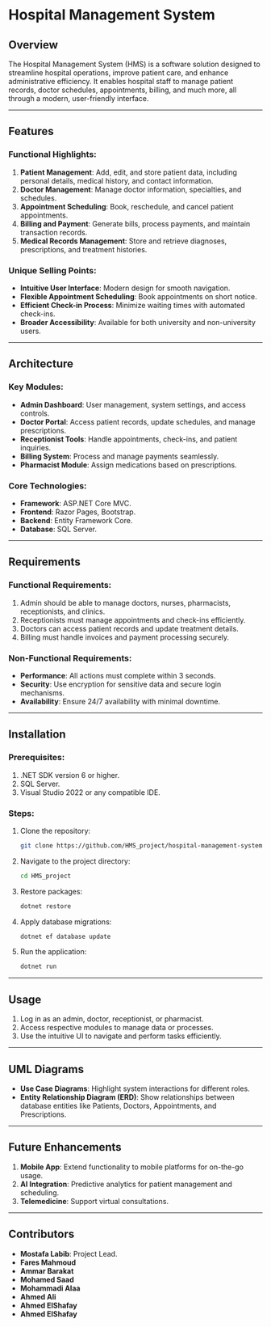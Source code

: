 # Hospital Management System

## Overview
The Hospital Management System (HMS) is a software solution designed to streamline hospital operations, improve patient care, and enhance administrative efficiency. It enables hospital staff to manage patient records, doctor schedules, appointments, billing, and much more, all through a modern, user-friendly interface.

---

## Features

### Functional Highlights:
1. **Patient Management**: Add, edit, and store patient data, including personal details, medical history, and contact information.
2. **Doctor Management**: Manage doctor information, specialties, and schedules.
3. **Appointment Scheduling**: Book, reschedule, and cancel patient appointments.
4. **Billing and Payment**: Generate bills, process payments, and maintain transaction records.
5. **Medical Records Management**: Store and retrieve diagnoses, prescriptions, and treatment histories.

### Unique Selling Points:
- **Intuitive User Interface**: Modern design for smooth navigation.
- **Flexible Appointment Scheduling**: Book appointments on short notice.
- **Efficient Check-in Process**: Minimize waiting times with automated check-ins.
- **Broader Accessibility**: Available for both university and non-university users.

---

## Architecture
### Key Modules:
- **Admin Dashboard**: User management, system settings, and access controls.
- **Doctor Portal**: Access patient records, update schedules, and manage prescriptions.
- **Receptionist Tools**: Handle appointments, check-ins, and patient inquiries.
- **Billing System**: Process and manage payments seamlessly.
- **Pharmacist Module**: Assign medications based on prescriptions.

### Core Technologies:
- **Framework**: ASP.NET Core MVC.
- **Frontend**: Razor Pages, Bootstrap.
- **Backend**: Entity Framework Core.
- **Database**: SQL Server.

---

## Requirements

### Functional Requirements:
1. Admin should be able to manage doctors, nurses, pharmacists, receptionists, and clinics.
2. Receptionists must manage appointments and check-ins efficiently.
3. Doctors can access patient records and update treatment details.
4. Billing must handle invoices and payment processing securely.

### Non-Functional Requirements:
- **Performance**: All actions must complete within 3 seconds.
- **Security**: Use encryption for sensitive data and secure login mechanisms.
- **Availability**: Ensure 24/7 availability with minimal downtime.

---

## Installation

### Prerequisites:
1. .NET SDK version 6 or higher.
2. SQL Server.
3. Visual Studio 2022 or any compatible IDE.

### Steps:
1. Clone the repository:
   ```bash
   git clone https://github.com/HMS_project/hospital-management-system.git
   ```
2. Navigate to the project directory:
   ```bash
   cd HMS_project
   ```
3. Restore packages:
   ```bash
   dotnet restore
   ```
4. Apply database migrations:
   ```bash
   dotnet ef database update
   ```
5. Run the application:
   ```bash
   dotnet run
   ```

---

## Usage
1. Log in as an admin, doctor, receptionist, or pharmacist.
2. Access respective modules to manage data or processes.
3. Use the intuitive UI to navigate and perform tasks efficiently.

---

## UML Diagrams
- **Use Case Diagrams**: Highlight system interactions for different roles.
- **Entity Relationship Diagram (ERD)**: Show relationships between database entities like Patients, Doctors, Appointments, and Prescriptions.

---

## Future Enhancements
1. **Mobile App**: Extend functionality to mobile platforms for on-the-go usage.
2. **AI Integration**: Predictive analytics for patient management and scheduling.
3. **Telemedicine**: Support virtual consultations.

---

## Contributors
- **Mostafa Labib**: Project Lead.
- **Fares Mahmoud**
- **Ammar Barakat**
- **Mohamed Saad**
- **Mohammadi Alaa**
- **Ahmed Ali**
- **Ahmed ElShafay**
- **Ahmed ElShafay**



